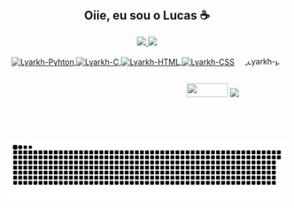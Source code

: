  
 <h2 align = "center"/>  Oiie, eu sou o Lucas ☕️</h2>
 
 
 

<!--
**Lyarkh/Lyarkh** is a ✨ _special_ ✨ repository because its `README.md` (this file) appears on your GitHub profile.

Here are some ideas to get you started:

- 🔭 I’m currently working on ...
- 🌱 I’m currently learning ...
- 👯 I’m looking to collaborate on ...
- 🤔 I’m looking for help with ...
- 💬 Ask me about ...
- 📫 How to reach me: ...
- 😄 Pronouns: ...
- ⚡ Fun fact: ...
-->

<div align="center">
  <a href="https://github.com/Lyarkh">
  <img height="150em" src="https://github-readme-stats.vercel.app/api?username=Lyarkh&show_icons=true&theme=gotham&include_all_commits=true&count_private=true"/>
  <img height="150em" src="https://github-readme-stats.vercel.app/api/top-langs/?username=Lyarkh&layout=compact&langs_count=7&theme=gotham"/>
</div>
<div align="center" style="display: inline_block"><br>
  <img align="center"  alt="Lyarkh-Pyhton" height="33" width="33" src="https://cdn.jsdelivr.net/gh/devicons/devicon/icons/python/python-original.svg">
  <img align="center" alt="Lyarkh-C" height="33" width="33" src="https://cdn.jsdelivr.net/gh/devicons/devicon/icons/c/c-plain.svg">
  <img align="center" alt="Lyarkh-HTML" height="33" width="33" src="https://cdn.jsdelivr.net/gh/devicons/devicon/icons/html5/html5-plain.svg">
  <img align="center" alt="Lyarkh-CSS" height="33" width="33"  src="https://cdn.jsdelivr.net/gh/devicons/devicon/icons/css3/css3-plain.svg">
  <img align="right" alt="Lyarkh-pic" height="150" style="border-radius:50px;" src="https://cdn.discordapp.com/attachments/884155938985111702/919745777184694322/OctoCat.PNG">
</div>
  
  ##
  
 <div align ="right"> 
  <a href = "mailto:lcemanuel.emanuel@gmail.com"><img src="https://img.shields.io/badge/-Gmail-%23333?style=for-the-badge&logo=gmail&logoColor=white" target="_blank" height="25" width="74" ></a>
  <a href="https://www.linkedin.com/in/lucasemanuelsilva/" target="_blank"><img src="https://img.shields.io/badge/-LinkedIn-%230077B5?style=for-the-badge&logo=linkedin&logoColor=white" target="_blank" height="25"></a> 
 
    
  ![Snake animation](https://github.com/Lyarkh/Lyarkh/blob/output/github-contribution-grid-snake.svg)
